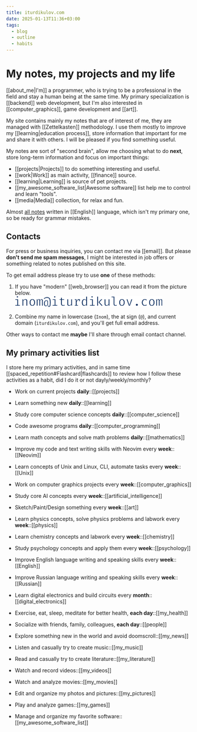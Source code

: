 ```yaml
---
title: iturdikulov.com
date: 2025-01-13T11:36+03:00
tags:
  - blog
  - outline
  - habits
---
```


# My notes, my projects and my life

[[about_me|I'm]] a programmer, who is trying to be a professional in the field
and stay a human being at the same time. My primary specialization is
[[backend]] web development, but I'm also interested in [[computer_graphics]],
game development and [[art]].

My site contains mainly my notes that are of interest of me, they are managed
with [[Zettelkasten]] methodology. I use them mostly to improve my
[[learning|education process]], store information that important for me and
share it with others. I will be pleased if you find something useful.

My notes are sort of "second brain", allow me choosing what to do **next**,
store long-term information and focus on important things:

- [[projects|Projects]] to do something interesting and useful.
- [[work|Work]] as main activity, [[finance]] source.
- [[learning|Learning]] is source of pet projects.
- [[my_awesome_software_list|Awesome software]] list help me to control and
learn "tools".
- [[media|Media]] collection, for relax and fun.

Almost [all notes](https://github.com/iturdikulov/notes) written in [[English]]
language, which isn't my primary one, so be ready for grammar mistakes.

## Contacts

For press or business inquiries, you can contact me via [[email]]. But please
**don't send me spam messages**, I might be interested in job offers or
something related to notes published on this site.

To get email address please try to use **one** of these methods:

1. If you have "modern" [[web_browser]] you can read it from the picture below.\
   ![my_email](./img/my_email.svg)

2. Combine my name in lowercase (`Inom`), the at sign (`@`), and current domain
  (`iturdikulov.com`), and you'll get full email address.

Other ways to contact me **maybe** I'll share through email contact channel.

## My primary activities list

I store here my primary activities, and in same time
[[spaced_repetition#Flashcard|flashcards]] to review how I follow these
activities as a habit, did I do it or not dayly/weekly/monthly?

- Work on current projects **daily**::[[projects]] <!--SR:!2025-01-31,1,226-->
- Learn something new **daily**::[[learning]] <!--SR:!2025-02-01,2,246-->
- Study core computer science concepts **daily**::[[computer_science]] <!--SR:!2025-01-31,1,226-->
- Code awesome programs **daily**::[[computer_programming]] <!--SR:!2025-01-31,1,226-->
- Learn math concepts and solve math problems **daily**::[[mathematics]] <!--SR:!2025-01-31,1,226-->

- Improve my code and text writing skills with Neovim every **week**::[[Neovim]] <!--SR:!2025-01-31,1,226-->
- Learn concepts of Unix and Linux, CLI, automate tasks every **week**::[[Unix]] <!--SR:!2025-01-31,1,226-->
- Work on computer graphics projects every **week**::[[computer_graphics]] <!--SR:!2025-01-31,1,226-->
- Study core AI concepts every **week**::[[artificial_intelligence]] <!--SR:!2025-01-31,1,226-->
- Sketch/Paint/Design something every **week**::[[art]] <!--SR:!2025-01-31,1,226-->
- Learn physics concepts, solve physics problems and labwork every **week**::[[physics]] <!--SR:!2025-01-31,1,226-->
- Learn chemistry concepts and labwork every **week**::[[chemistry]] <!--SR:!2025-01-31,1,226-->
- Study psychology concepts and apply them every **week**::[[psychology]] <!--SR:!2025-02-01,2,246-->
- Improve English language writing and speaking skills every **week**::[[English]] <!--SR:!2025-01-31,1,226-->
- Improve Russian language writing and speaking skills every **week**::[[Russian]] <!--SR:!2025-01-31,1,226-->
- Learn digital electronics and build circuits every **month**::[[digital_electronics]] <!--SR:!2025-01-31,1,226-->

- Exercise, eat, sleep, meditate for better health, **each day**::[[my_health]] <!--SR:!2025-01-31,1,226-->
- Socialize with friends, family, colleagues, **each day**::[[people]] <!--SR:!2025-01-31,1,226-->
- Explore something new in the world and avoid doomscroll::[[my_news]] <!--SR:!2025-02-02,3,266-->
- Listen and casually try to create music::[[my_music]] <!--SR:!2025-01-31,1,226-->
- Read and casually try to create literature::[[my_literature]] <!--SR:!2025-01-31,1,226-->
- Watch and record videos::[[my_videos]] <!--SR:!2025-01-31,1,226-->
- Watch and analyze movies::[[my_movies]] <!--SR:!2025-01-31,1,226-->
- Edit and organize my photos and pictures::[[my_pictures]] <!--SR:!2025-02-01,2,246-->
- Play and analyze games::[[my_games]] <!--SR:!2025-01-31,1,226-->
- Manage and organize my favorite software::[[my_awesome_software_list]] <!--SR:!2025-02-02,3,266-->

